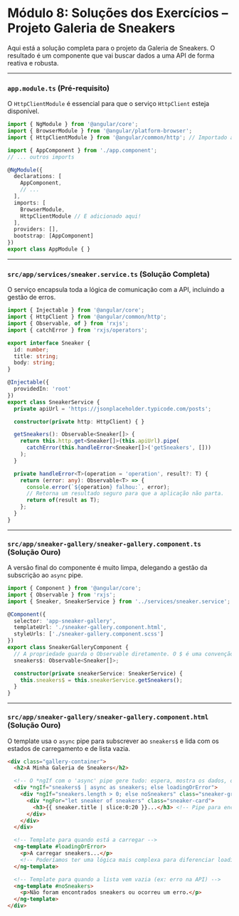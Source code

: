# Módulo 8: Soluções dos Exercícios – Projeto Galeria de Sneakers

Aqui está a solução completa para o projeto da Galeria de Sneakers. O resultado é um componente que vai buscar dados a uma API de forma reativa e robusta.

---

### `app.module.ts` (Pré-requisito)

O `HttpClientModule` é essencial para que o serviço `HttpClient` esteja disponível.

```typescript
import { NgModule } from '@angular/core';
import { BrowserModule } from '@angular/platform-browser';
import { HttpClientModule } from '@angular/common/http'; // Importado aqui!

import { AppComponent } from './app.component';
// ... outros imports

@NgModule({
  declarations: [
    AppComponent,
    // ...
  ],
  imports: [
    BrowserModule,
    HttpClientModule // E adicionado aqui!
  ],
  providers: [],
  bootstrap: [AppComponent]
})
export class AppModule { }
```

---

### `src/app/services/sneaker.service.ts` (Solução Completa)

O serviço encapsula toda a lógica de comunicação com a API, incluindo a gestão de erros.

```typescript
import { Injectable } from '@angular/core';
import { HttpClient } from '@angular/common/http';
import { Observable, of } from 'rxjs';
import { catchError } from 'rxjs/operators';

export interface Sneaker {
  id: number;
  title: string;
  body: string;
}

@Injectable({
  providedIn: 'root'
})
export class SneakerService {
  private apiUrl = 'https://jsonplaceholder.typicode.com/posts';

  constructor(private http: HttpClient) { }

  getSneakers(): Observable<Sneaker[]> {
    return this.http.get<Sneaker[]>(this.apiUrl).pipe(
      catchError(this.handleError<Sneaker[]>('getSneakers', []))
    );
  }

  private handleError<T>(operation = 'operation', result?: T) {
    return (error: any): Observable<T> => {
      console.error(`${operation} falhou:`, error);
      // Retorna um resultado seguro para que a aplicação não parta.
      return of(result as T);
    };
  }
}
```

---

### `src/app/sneaker-gallery/sneaker-gallery.component.ts` (Solução Ouro)

A versão final do componente é muito limpa, delegando a gestão da subscrição ao `async` pipe.

```typescript
import { Component } from '@angular/core';
import { Observable } from 'rxjs';
import { Sneaker, SneakerService } from '../services/sneaker.service';

@Component({
  selector: 'app-sneaker-gallery',
  templateUrl: './sneaker-gallery.component.html',
  styleUrls: ['./sneaker-gallery.component.scss']
})
export class SneakerGalleryComponent {
  // A propriedade guarda o Observable diretamente. O $ é uma convenção.
  sneakers$: Observable<Sneaker[]>;

  constructor(private sneakerService: SneakerService) {
    this.sneakers$ = this.sneakerService.getSneakers();
  }
}
```

---

### `src/app/sneaker-gallery/sneaker-gallery.component.html` (Solução Ouro)

O template usa o `async` pipe para subscrever ao `sneakers$` e lida com os estados de carregamento e de lista vazia.

```html
<div class="gallery-container">
  <h2>A Minha Galeria de Sneakers</h2>

  <!-- O *ngIf com o 'async' pipe gere tudo: espera, mostra os dados, ou mostra o template de erro -->
  <div *ngIf="sneakers$ | async as sneakers; else loadingOrError">
    <div *ngIf="sneakers.length > 0; else noSneakers" class="sneaker-grid">
      <div *ngFor="let sneaker of sneakers" class="sneaker-card">
        <h3>{{ sneaker.title | slice:0:20 }}...</h3> <!-- Pipe para encurtar o texto -->
      </div>
    </div>
  </div>

  <!-- Template para quando está a carregar -->
  <ng-template #loadingOrError>
    <p>A carregar sneakers...</p>
    <!-- Poderíamos ter uma lógica mais complexa para diferenciar loading de erro -->
  </ng-template>

  <!-- Template para quando a lista vem vazia (ex: erro na API) -->
  <ng-template #noSneakers>
    <p>Não foram encontrados sneakers ou ocorreu um erro.</p>
  </ng-template>
</div>
```